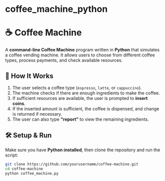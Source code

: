 # coffee_machine_python
# ☕ Coffee Machine  

A **command-line Coffee Machine** program written in **Python** that simulates a coffee vending machine. It allows users to choose from different coffee types, process payments, and check available resources.

## 🚀 How It Works  
1. The user selects a coffee type (`espresso`, `latte`, or `cappuccino`).  
2. The machine checks if there are enough ingredients to make the coffee.  
3. If sufficient resources are available, the user is prompted to **insert coins**.  
4. If the inserted amount is sufficient, the coffee is dispensed, and change is returned if necessary.  
5. The user can also type **"report"** to view the remaining ingredients.  

## 🛠️ Setup & Run  
Make sure you have **Python installed**, then clone the repository and run the script:

```bash
git clone https://github.com/yourusername/coffee-machine.git
cd coffee-machine
python coffee_machine.py
